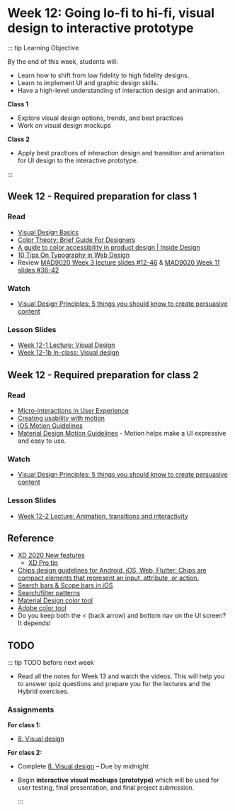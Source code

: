 # Week 12: Going lo-fi to hi-fi, visual design to interactive prototype

::: tip Learning Objective 

By the end of this week, students will:

- Learn how to shift from low fidelity to high fidelity designs.
- Learn to implement UI and graphic design skills.
- Have a high-level understanding of interaction design and animation.

**Class 1**

- Explore visual design options, trends, and best practices
- Work on visual design mockups 

**Class 2**

- Apply best practices of interaction design and transition and animation for UI design to the interactive prototype. 

:::

## Week 12 - Required preparation for class 1

### Read

- [Visual Design Basics](https://www.usability.gov/what-and-why/visual-design.html)
- [Color Theory: Brief Guide For Designers](https://uxplanet.org/color-theory-brief-guide-for-designers-76e11c57eaa)  
- [A guide to color accessibility in product design | Inside Design](https://www.invisionapp.com/inside-design/color-accessibility-product-design/)
- [10 Tips On Typography in Web Design](https://uxplanet.org/10-tips-on-typography-in-web-design-13a378f4aa0d)
- Review [MAD9020 Week 3 lecture slides #12-46](https://drive.google.com/drive/folders/10NKQiCrXfsCbgcqM-RBrD-dckCa3FbI-) & [MAD9020 Week 11 slides #36-42](https://drive.google.com/drive/folders/10NKQiCrXfsCbgcqM-RBrD-dckCa3FbI-)


### Watch

- [Visual Design Principles: 5 things you should know to create persuasive content](https://youtu.be/lKqqA4fCDzA)


### Lesson Slides

- [Week 12-1 Lecture: Visual Design](https://drive.google.com/drive/folders/1NIPEEpSmhYMkEWt5WsQyFekJgUcB-2-y)
- [Week 12-1b In-class: Visual design](https://drive.google.com/drive/folders/1NIPEEpSmhYMkEWt5WsQyFekJgUcB-2-y)


## Week 12 - Required preparation for class 2

### Read

- [Micro-interactions in User Experience](https://www.nngroup.com/articles/microinteractions/)
- [Creating usability with motion](https://medium.com/ux-in-motion/creating-usability-with-motion-the-ux-in-motion-manifesto-a87a4584ddc)
- [iOS Motion Guidelines](https://developer.apple.com/design/human-interface-guidelines/ios/visual-design/animation)
- [Material Design Motion Guidelines](https://material.io/design/motion/understanding-motion.html) - Motion helps make a UI expressive and easy to use.


### Watch

- [Visual Design Principles: 5 things you should know to create persuasive content](https://youtu.be/lKqqA4fCDzA)


### Lesson Slides

- [Week 12-2 Lecture: Animation, transitions and interactivity](https://drive.google.com/drive/folders/1NIPEEpSmhYMkEWt5WsQyFekJgUcB-2-y)


## Reference

- [XD 2020 New features](https://helpx.adobe.com/ca/xd/help/whats-new/2020.html)
  - [XD Pro tip](https://letsxd.com/whats-new)
- [Chips design guidelines for Android, iOS, Web, Flutter:  Chips are compact elements that represent an input, attribute, or action.](https://material.io/components/chips/)
- [Search bars & Scope bars in iOS](https://developer.apple.com/design/human-interface-guidelines/ios/bars/search-bars/)
- [Search/filter patterns](https://pttrns.com/?scid=38)
- [Material Design color tool](https://material.io/resources/color/#!/?view.left=0&view.right=0)
- [Adobe color tool](https://color.adobe.com/create)
- Do you keep both the < (back arrow) and bottom nav on the UI screen? It depends!


## TODO

::: tip TODO before next week

- Read all the notes for Week 13 and watch the videos. This will help you to answer quiz questions and prepare you for the lectures and the Hybrid exercises.

### Assignments

**For class 1:** 
- [8. Visual design](../../assignments/assg8.md)

**For class 2:** 
- Complete [8. Visual design](../../assignments/assg8.md) – Due by midnight
- Begin **interactive visual mockups (prototype)** which will be used for user testing, final presentation, and final project submission.

  :::
